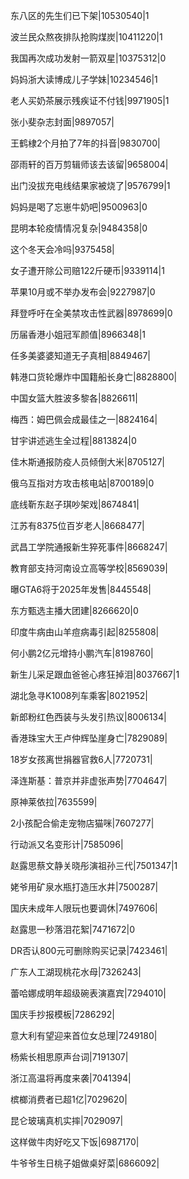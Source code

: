 东八区的先生们已下架|10530540|1

波兰民众熬夜排队抢购煤炭|10411220|1

我国再次成功发射一箭双星|10375312|0

妈妈浙大读博成儿子学妹|10234546|1

老人买奶茶展示残疾证不付钱|9971905|1

张小斐杂志封面|9897057|

王鹤棣2个月拍了7年的抖音|9830700|

邵雨轩的百万剪辑师该去该留|9658004|

出门没拔充电线结果家被烧了|9576799|1

妈妈是喝了忘崽牛奶吧|9500963|0

昆明本轮疫情情况复杂|9484358|0

这个冬天会冷吗|9375458|

女子遭开除公司赔122斤硬币|9339114|1

苹果10月或不举办发布会|9227987|0

拜登呼吁在全美禁攻击性武器|8978699|0

历届香港小姐冠军颜值|8966348|1

任多美婆婆知道无子真相|8849467|

韩港口货轮爆炸中国籍船长身亡|8828800|

中国女篮大胜波多黎各|8826611|

梅西：姆巴佩会成最佳之一|8824164|

甘宇讲述逃生全过程|8813824|0

佳木斯通报防疫人员倾倒大米|8705127|

俄乌互指对方攻击核电站|8700189|0

底线靳东赵子琪吵架戏|8674841|

江苏有8375位百岁老人|8668477|

武昌工学院通报新生猝死事件|8668247|

教育部支持河南设立高等学校|8569039|

曝GTA6将于2025年发售|8445548|

东方甄选主播大团建|8266620|0

印度牛病由山羊痘病毒引起|8255808|

何小鹏2亿元增持小鹏汽车|8198760|

新生儿采足跟血爸爸心疼狂掉泪|8037667|1

湖北急寻K1008列车乘客|8021952|

新郎粉红色西装与头发引热议|8006134|

香港珠宝大王卢仲辉坠崖身亡|7829089|

18岁女孩离世捐器官救6人|7720731|

泽连斯基：普京并非虚张声势|7704647|

原神莱依拉|7635599|

2小孩配合偷走宠物店猫咪|7607277|

行动派又名变形计|7585096|

赵露思蔡文静关晓彤演祖孙三代|7501347|1

姥爷用矿泉水瓶打造压水井|7500287|

国庆未成年人限玩也要调休|7497606|

赵露思一秒落泪花絮|7471672|0

DR否认800元可删除购买记录|7423461|

广东人工湖现桃花水母|7326243|

蕾哈娜成明年超级碗表演嘉宾|7294010|

国庆手抄报模板|7286292|

意大利有望迎来首位女总理|7249180|

杨紫长相思原声台词|7191307|

浙江高温将再度来袭|7041394|

槟榔消费者已超1亿|7029620|

昆仑玻璃真机实摔|7029097|

这样做牛肉好吃又下饭|6987170|

牛爷爷生日桃子姐做桌好菜|6866092|

